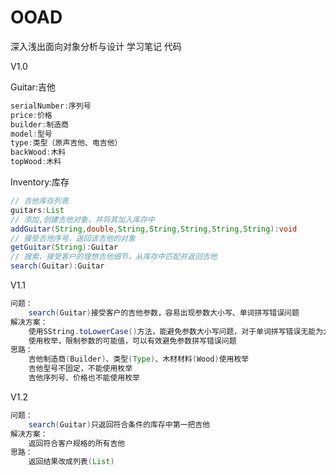 # OOAD
深入浅出面向对象分析与设计 学习笔记 代码

V1.0

Guitar:吉他

```java
serialNumber:序列号
price:价格
builder:制造商
model:型号
type:类型（原声吉他、电吉他）
backWood:木料
topWood:木料
```

Inventory:库存
```java
// 吉他库存列表
guitars:List
// 添加,创建吉他对象，并将其加入库存中
addGuitar(String,double,String,String,String,String,String):void
// 接受吉他序号，返回该吉他的对象
getGuitar(String):Guitar
// 搜索，接受客户的理想吉他细节，从库存中匹配并返回吉他
search(Guitar):Guitar
```

V1.1
```java
问题：
    search(Guitar)接受客户的吉他参数，容易出现参数大小写、单词拼写错误问题
解决方案：
    使用SString.toLowerCase()方法，能避免参数大小写问题，对于单词拼写错误无能为力
    使用枚举，限制参数的可能值，可以有效避免参数拼写错误问题
思路：
    吉他制造商(Builder)、类型(Type)、木材材料(Wood)使用枚举
    吉他型号不固定，不能使用枚举
    吉他序列号、价格也不能使用枚举
```

V1.2
```java
问题：
    search(Guitar)只返回符合条件的库存中第一把吉他
解决方案：
    返回符合客户规格的所有吉他
思路：
    返回结果改成列表(List)
```






